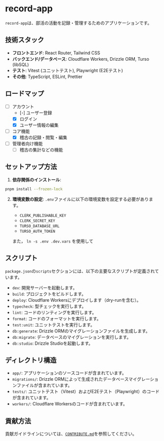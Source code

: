 # record-app

`record-app`は、部活の活動を記録・管理するためのアプリケーションです。

## 技術スタック

- **フロントエンド**: React Router, Tailwind CSS
- **バックエンド/データベース**: Cloudflare Workers, Drizzle ORM, Turso (libSQL)
- **テスト**: Vitest (ユニットテスト), Playwright (E2Eテスト)
- **その他**: TypeScript, ESLint, Prettier

## ロードマップ

- [ ] アカウント
  - [-] ユーザー登録
  - [x] ログイン
  - [x] ユーザー情報の編集

- [ ] コア機能
  - [x] 稽古の記録・閲覧・編集

- [ ] 管理者向け機能
  - [ ] 稽古の集計などの機能

## セットアップ方法

1.  **依存関係のインストール**:

```bash
pnpm install --frozen-lock
```

2.  **環境変数の設定**: `.env`ファイルに以下の環境変数を設定する必要があります。
    - `CLERK_PUBLISHABLE_KEY`
    - `CLERK_SECRET_KEY`
    - `TURSO_DATABASE_URL`
    - `TURSO_AUTH_TOKEN`

    また， `ln -s .env .dev.vars` を使用して

## スクリプト

`package.json`の`scripts`セクションには、以下の主要なスクリプトが定義されています。

- `dev`: 開発サーバーを起動します。
- `build`: プロジェクトをビルドします。
- `deploy`: Cloudflare Workersにデプロイします（dry-runを含む）。
- `typecheck`: 型チェックを実行します。
- `lint`: コードのリンティングを実行します。
- `format`: コードのフォーマットを実行します。
- `test:unit`: ユニットテストを実行します。
- `db:generate`: Drizzle ORMのマイグレーションファイルを生成します。
- `db:migrate`: データベースのマイグレーションを実行します。
- `db:studio`: Drizzle Studioを起動します。

## ディレクトリ構造

- `app/`: アプリケーションのソースコードが含まれています。
- `migrations/`: Drizzle
  ORMによって生成されたデータベースマイグレーションファイルが含まれています。
- `tests/`: ユニットテスト（Vitest）およびE2Eテスト（Playwright）のコードが含まれています。
- `workers/`: Cloudflare Workersのコードが含まれています。

## 貢献方法

貢献ガイドラインについては、[`CONTRIBUTE.md`](CONTRIBUTE.md)を参照してください。
